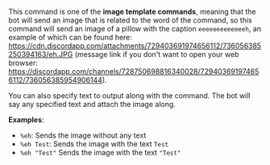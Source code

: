 This command is one of the **image template commands**, meaning that the bot will send an image that is related to the word of the command, so this command will send an image of a pillow with the caption `eeeeeeeeeeeeeh`, an example of which can be found here: <https://cdn.discordapp.com/attachments/729403691974656112/736056385250394163/eh.JPG> (message link if you don't want to open your web browser: <https://discordapp.com/channels/728750698816340028/729403691974656112/736056385954906144>).

You can also specify text to output along with the command. The bot will say any specified text and attach the image along.

**Examples**:

* `%eh`: Sends the image without any text
* `%eh Test`: Sends the image with the text `Test`
* `%eh "Test"` Sends the image with the text `"Test"`
